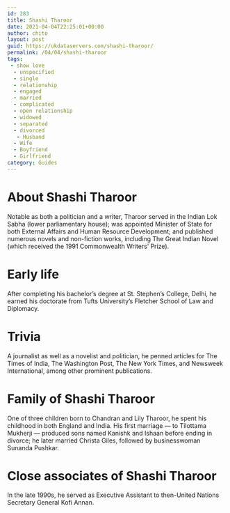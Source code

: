 ```yaml
---
id: 283
title: Shashi Tharoor
date: 2021-04-04T22:25:01+00:00
author: chito
layout: post
guid: https://ukdataservers.com/shashi-tharoor/
permalink: /04/04/shashi-tharoor
tags:
 - show love
  - unspecified
  - single
  - relationship
  - engaged
  - married
  - complicated
  - open relationship
  - widowed
  - separated
  - divorced
   - Husband
  - Wife
  - Boyfriend
  - Girlfriend
category: Guides
---
```




  
  
#  About Shashi Tharoor
                  
                  
                  
Notable as both a politician and a writer, Tharoor served in the Indian Lok Sabha (lower parliamentary house); was appointed Minister of State for both External Affairs and Human Resource Development; and published numerous novels and non-fiction works, including The Great Indian Novel (which received the 1991 Commonwealth Writers&#8217; Prize).
                  
                
                
                
# Early life
                  
                  
                  
After completing his bachelor&#8217;s degree at St. Stephen&#8217;s College, Delhi, he earned his doctorate from Tufts University&#8217;s Fletcher School of Law and Diplomacy.
                  
                
                
                
# Trivia
                  
                  
                  
A journalist as well as a novelist and politician, he penned articles for The Times of India, The Washington Post, The New York Times, and Newsweek International, among other prominent publications.
                  
                
                
                
# Family of Shashi Tharoor
                  
                  
                  
One of three children born to Chandran and Lily Tharoor, he spent his childhood in both England and India. His first marriage &#8212; to Tilottama Mukherji &#8212; produced sons named Kanishk and Ishaan before ending in divorce; he later married Christa Giles, followed by businesswoman Sunanda Pushkar.
                  
                
                
                
# Close associates of Shashi Tharoor
                  
                  
                  
In the late 1990s, he served as Executive Assistant to then-United Nations Secretary General Kofi Annan.
                  
                
              
            
          
          
          
    
    
  
